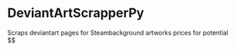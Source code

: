 # DeviantArtScrapperPy
Scraps deviantart pages for Steambackground artworks prices for potential $$
